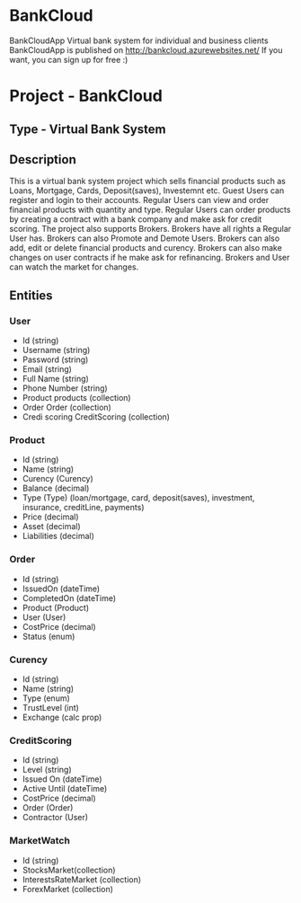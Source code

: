 # BankCloud
BankCloudApp Virtual bank system for individual and business clients
BankCloudApp is published on  http://bankcloud.azurewebsites.net/
If you want, you can sign up for free :)
# Project - BankCloud

## Type - Virtual Bank System

## Description

This is a virtual bank system project which 
sells financial products such as Loans, Mortgage, Cards, 
Deposit(saves), Investemnt etc. Guest Users can register
and login to their accounts.
Regular Users can view and order financial products with quantity and type.
Regular Users can order products by creating a contract 
with a bank company and make ask for credit scoring.
The project also supports Brokers. 
Brokers have all rights a Regular User has.
Brokers can also Promote and Demote Users.
Brokers can also add, edit or delete financial products and curency. 
Brokers can also make changes on user contracts if 
he make ask for refinancing. 
Brokers and User can watch the market for changes.

## Entities

### User
  - Id (string)
  - Username (string)
  - Password (string)
  - Email (string)
  - Full Name (string)
  - Phone Number (string)
  - Product products (collection)
  - Order Order (collection)
  - Credi scoring CreditScoring (collection)
### Product
  - Id (string)
  - Name (string)
  - Curency (Curency)
  - Balance (decimal)
  - Type (Type) (loan/mortgage, card, deposit(saves), investment, insurance, creditLine, payments)
  - Price (decimal)
  - Asset (decimal)
  - Liabilities (decimal)
### Order
  - Id (string)
  - IssuedOn (dateTime)
  - CompletedOn (dateTime)
  - Product (Product)
  - User (User)
  - CostPrice (decimal)
  - Status (enum)
### Curency
  - Id (string)
  - Name (string)
  - Type (enum)
  - ТrustLevel (int)
  - Exchange (calc prop)
### CreditScoring
  - Id (string)
  - Level (string)
  - Issued On (dateTime)
  - Active Until (dateTime)
  - CostPrice (decimal)
  - Order (Order)
  - Contractor (User)
### MarketWatch
  - Id (string)
  -	StocksMarket(collection)
  - InterestsRateMarket (collection)
  - ForexMarket (collection)
